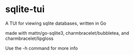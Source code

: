 # sqlite-tui
A TUI for viewing sqlite databases, written in Go

made with mattn/go-sqlite3, charmbracelet/bubbletea, and charmbracelet/lipgloss

Use the -h command for more info
